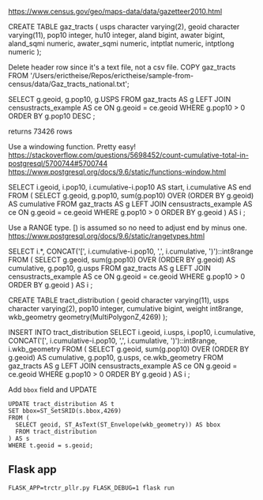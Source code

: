 https://www.census.gov/geo/maps-data/data/gazetteer2010.html

CREATE TABLE gaz_tracts (
    usps character varying(2),
    geoid character varying(11),
    pop10 integer,
    hu10 integer,
    aland bigint,
    awater bigint,
    aland_sqmi numeric,
    awater_sqmi numeric,
    intptlat numeric,
    intptlong numeric
);

Delete header row since it's a text file, not a csv file.
COPY gaz_tracts FROM '/Users/erictheise/Repos/erictheise/sample-from-census/data/Gaz_tracts_national.txt';

SELECT g.geoid, g.pop10, g.USPS
FROM gaz_tracts AS g
LEFT JOIN censustracts_example AS ce ON g.geoid = ce.geoid
WHERE g.pop10 > 0
ORDER BY g.pop10 DESC
;

returns 73426 rows

Use a windowing function. Pretty easy!
https://stackoverflow.com/questions/5698452/count-cumulative-total-in-postgresql/5700744#5700744
https://www.postgresql.org/docs/9.6/static/functions-window.html

SELECT i.geoid, i.pop10, i.cumulative-i.pop10 AS start, i.cumulative AS end
FROM (
  SELECT g.geoid, g.pop10, sum(g.pop10) OVER (ORDER BY g.geoid) AS cumulative
  FROM gaz_tracts AS g
  LEFT JOIN censustracts_example AS ce ON g.geoid = ce.geoid
  WHERE g.pop10 > 0
  ORDER BY g.geoid
) AS i
;

Use a RANGE type. [) is assumed so no need to adjust end by minus one.
https://www.postgresql.org/docs/9.6/static/rangetypes.html


SELECT i.*, CONCAT('[', i.cumulative-i.pop10, ',', i.cumulative, ')')::int8range
  FROM (
    SELECT g.geoid, sum(g.pop10) OVER (ORDER BY g.geoid) AS cumulative, g.pop10, g.usps
    FROM gaz_tracts AS g
    LEFT JOIN censustracts_example AS ce ON g.geoid = ce.geoid
    WHERE g.pop10 > 0
    ORDER BY g.geoid
  ) AS i
;

CREATE TABLE tract_distribution (
  geoid character varying(11),
  usps character varying(2),
  pop10 integer,
  cumulative bigint,
  weight int8range,
  wkb_geometry geometry(MultiPolygonZ,4269)
);

INSERT INTO tract_distribution
SELECT i.geoid, i.usps, i.pop10, i.cumulative, CONCAT('[', i.cumulative-i.pop10, ',', i.cumulative, ')')::int8range, i.wkb_geometry
FROM (
  SELECT g.geoid, sum(g.pop10) OVER (ORDER BY g.geoid) AS cumulative, g.pop10, g.usps, ce.wkb_geometry
  FROM gaz_tracts AS g
  LEFT JOIN censustracts_example AS ce ON g.geoid = ce.geoid
  WHERE g.pop10 > 0
  ORDER BY g.geoid
  ) AS i
; 

Add `bbox` field and UPDATE
```postgresql
UPDATE tract_distribution AS t
SET bbox=ST_SetSRID(s.bbox,4269)
FROM (
  SELECT geoid, ST_AsText(ST_Envelope(wkb_geometry)) AS bbox
  FROM tract_distribution
) AS s
WHERE t.geoid = s.geoid;
```

## Flask app

```
FLASK_APP=trctr_pllr.py FLASK_DEBUG=1 flask run
```
